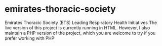 # emirates-thoracic-society
Emirates Thoracic Society (ETS) Leading Respiratory Health Initiatives
The live version of this project is currently running in HTML.
However, I also maintain a PHP version of the project, which you are welcome to try if you prefer working with PHP
